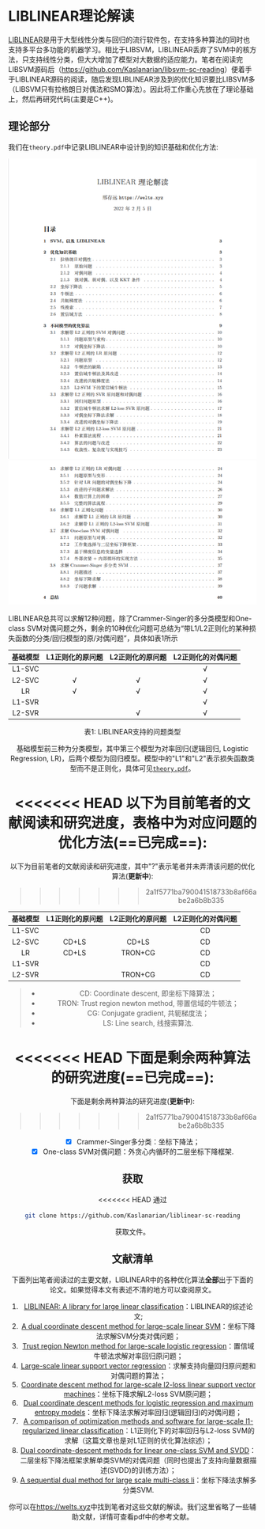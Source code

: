 # LIBLINEAR理论解读

[LIBLINEAR](https://www.csie.ntu.edu.tw/~cjlin/liblinear/)是用于大型线性分类与回归的流行软件包，在支持多种算法的同时也支持多平台多功能的机器学习。相比于LIBSVM，LIBLINEAR丢弃了SVM中的核方法，只支持线性分类，但大大增加了模型对大数据的适应能力。笔者在阅读完LIBSVM源码后（<https://github.com/Kaslanarian/libsvm-sc-reading>）便着手于LIBLINEAR源码的阅读，随后发现LIBLINEAR涉及到的优化知识要比LIBSVM多（LIBSVM只有拉格朗日对偶法和SMO算法）。因此将工作重心先放在了理论基础上，然后再研究代码(主要是C++)。

## 理论部分

我们在`theory.pdf`中记录LIBLINEAR中设计到的知识基础和优化方法:

<img src="src/1.png" alt="1" style="zoom: 80%;" />

<img src="src/2.png" alt="1" style="zoom: 80%;" />

LIBLINEAR总共可以求解12种问题，除了Crammer-Singer的多分类模型和One-class SVM对偶问题之外，剩余的10种优化问题可总结为“带L1/L2正则化的某种损失函数的分类/回归模型的原/对偶问题”，具体如表1所示

| 基础模型 | L1正则化的原问题 | L2正则化的原问题 | L2正则化的对偶问题 |
| :------: | :--------------: | :--------------: | :----------------: |
|  L1-SVC  |                  |                  |         √          |
|  L2-SVC  |        √         |        √         |         √          |
|    LR    |        √         |        √         |         √          |
|  L1-SVR  |                  |                  |         √          |
|  L2-SVR  |                  |        √         |         √          |

<center>表1: LIBLINEAR支持的问题类型

基础模型前三种为分类模型，其中第三个模型为对率回归(逻辑回归, Logistic Regression, LR)，后两个模型为回归模型。模型中的"L1"和"L2"表示损失函数类型而不是正则化，具体可见[`theory.pdf`](./theory.pdf)。

<<<<<<< HEAD
以下为目前笔者的文献阅读和研究进度，表格中为对应问题的优化方法(==已完成==):
=======
以下为目前笔者的文献阅读和研究进度，其中"?"表示笔者并未弄清该问题的优化算法(**更新中**):
>>>>>>> 2a1f5771ba790041518733b8af66abe2a6b8b335

| 基础模型 | L1正则化的原问题 | L2正则化的原问题 | L2正则化的对偶问题 |
| :------: | :--------------: | :--------------: | :----------------: |
|  L1-SVC  |                  |                  |         CD         |
|  L2-SVC  |      CD+LS       |      CD+LS       |         CD         |
|    LR    |      CD+LS       |     TRON+CG      |         CD         |
|  L1-SVR  |                  |                  |         CD         |
|  L2-SVR  |                  |     TRON+CG      |         CD         |

> - CD: Coordinate descent, 即坐标下降算法；
> - TRON: Trust region newton method, 带置信域的牛顿法；
> - CG: Conjugate gradient, 共轭梯度法；
> - LS: Line search, 线搜索算法.

<<<<<<< HEAD
下面是剩余两种算法的研究进度(==已完成==):
=======
下面是剩余两种算法的研究进度(**更新中**):
>>>>>>> 2a1f5771ba790041518733b8af66abe2a6b8b335

- [x] Crammer-Singer多分类：坐标下降法；
- [x] One-class SVM对偶问题：外贪心内循环的二层坐标下降框架.

## 获取

<<<<<<< HEAD
通过

```bash
git clone https://github.com/Kaslanarian/liblinear-sc-reading
```

获取文件。

## 文献清单

下面列出笔者阅读过的主要文献，LIBLINEAR中的各种优化算法**全部**出于下面的论文。如果觉得本文有表述不清的地方可以查阅原文。

1. [LIBLINEAR: A library for large linear classification](https://www.jmlr.org/papers/volume9/fan08a/fan08a.pdf)：LIBLINEAR的综述论文;
2. [A dual coordinate descent method for large-scale linear SVM](https://dl.acm.org/doi/abs/10.1145/1390156.1390208)：坐标下降法求解SVM分类对偶问题；
3. [Trust region Newton method for large-scale logistic regression](https://www.jmlr.org/papers/volume9/lin08b/lin08b.pdf)：置信域牛顿法求解对率回归原问题；
4. [Large-scale linear support vector regression](https://www.jmlr.org/papers/volume13/ho12a/ho12a.pdf)：求解支持向量回归原问题和对偶问题的算法；
5. [Coordinate descent method for large-scale l2-loss linear support vector machines](https://www.jmlr.org/papers/volume9/chang08a/chang08a.pdf)：坐标下降求解L2-loss SVM原问题；
6. [Dual coordinate descent methods for logistic regression and maximum entropy models](https://link.springer.com/article/10.1007/s10994-010-5221-8)：坐标下降法求解对率回归(逻辑回归)的对偶问题；
7. [A comparison of optimization methods and software for large-scale l1-regularized linear classification](https://www.jmlr.org/papers/volume11/yuan10c/yuan10c.pdf)：L1正则化下的对率回归与L2-loss SVM的求解（这篇文章也是对L1正则的优化算法综述）；
8. [Dual coordinate-descent methods for linear one-class SVM and SVDD](https://epubs.siam.org/doi/abs/10.1137/1.9781611976236.21)：二层坐标下降法框架求解单类SVM的对偶问题（同时也提出了支持向量数据描述(SVDD)的训练方法）；
9. [A sequential dual method for large scale multi-class li](https://dl.acm.org/doi/abs/10.1145/1401890.1401942)：坐标下降法求解多分类SVM.

你可以在<https://welts.xyz>中找到笔者对这些文献的解读。我们这里省略了一些辅助文献，详情可查看pdf中的参考文献。